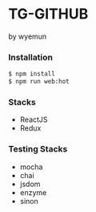 # TG-GITHUB
by wyemun

### Installation

```sh
$ npm install
$ npm run web:hot
```
### Stacks

* ReactJS
* Redux

### Testing Stacks
* mocha
* chai
* jsdom
* enzyme
* sinon
